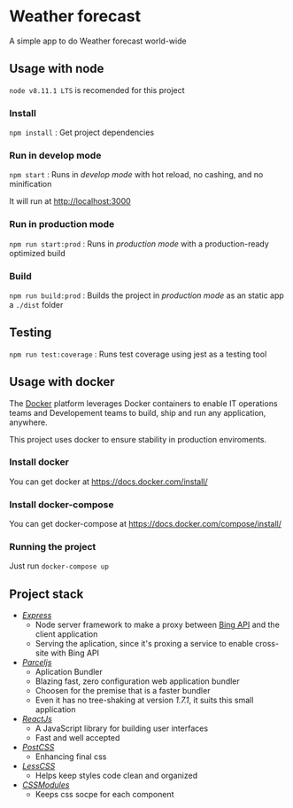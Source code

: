 # Weather forecast

A simple app to do Weather forecast world-wide

## Usage with node

`node v8.11.1 LTS` is recomended for this project

### Install
`npm install` : Get project dependencies

### Run in develop mode
`npm start` : Runs in *develop mode* with hot reload, no cashing, and no minification

It will run at [http://localhost:3000]()

### Run in production mode
`npm run start:prod` : Runs in *production mode* with a production-ready optimized build

### Build
`npm run build:prod` : Builds the project in *production mode* as an static app a `./dist` folder

## Testing
`npm run test:coverage` : Runs test coverage using jest as a testing tool

## Usage with docker

The [Docker](https://www.docker.com/what-docker) platform leverages Docker containers to enable IT operations teams and Developement teams to build, ship and run any application, anywhere.

This project uses docker to ensure stability in production enviroments.

### Install docker

You can get docker at https://docs.docker.com/install/

### Install docker-compose

You can get docker-compose at https://docs.docker.com/compose/install/

### Running the project

Just run `docker-compose up`

## Project stack

- [*Express*](http://expressjs.com/)
  - Node server framework to make a proxy between [Bing API](https://www.bing.com/HPImageArchive.aspx?format=js&idx=0&n=1&mkt=pt-BR) and the client application
  - Serving the aplication, since it's proxing a service to enable cross-site with Bing API
- [*Parceljs*](https://parceljs.org/)
  - Aplication Bundler
  - Blazing fast, zero configuration web application bundler
  - Choosen for the premise that is a faster bundler
  - Even it has no tree-shaking at version *1.7.1*, it suits this small application
- [*ReactJs*](https://reactjs.org/)
  - A JavaScript library for building user interfaces
  - Fast and well accepted
- [*PostCSS*](http://postcss.org/)
  - Enhancing final css
- [*LessCSS*](http://lesscss.org/)
  - Helps keep styles code clean and organized
- [*CSSModules*](https://github.com/css-modules)
  - Keeps css socpe for each component

